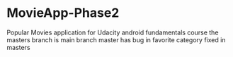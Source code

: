 # MovieApp-Phase2
Popular Movies application for Udacity android fundamentals course
the masters branch is main branch
master has bug in favorite category fixed in masters
